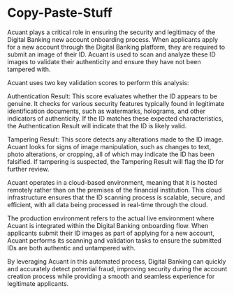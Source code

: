 # Copy-Paste-Stuff

Acuant plays a critical role in ensuring the security and legitimacy of the Digital Banking new account onboarding process. When applicants apply for a new account through the Digital Banking platform, they are required to submit an image of their ID. Acuant is used to scan and analyze these ID images to validate their authenticity and ensure they have not been tampered with.

Acuant uses two key validation scores to perform this analysis:

Authentication Result: This score evaluates whether the ID appears to be genuine. It checks for various security features typically found in legitimate identification documents, such as watermarks, holograms, and other indicators of authenticity. If the ID matches these expected characteristics, the Authentication Result will indicate that the ID is likely valid.

Tampering Result: This score detects any alterations made to the ID image. Acuant looks for signs of image manipulation, such as changes to text, photo alterations, or cropping, all of which may indicate the ID has been falsified. If tampering is suspected, the Tampering Result will flag the ID for further review.

Acuant operates in a cloud-based environment, meaning that it is hosted remotely rather than on the premises of the financial institution. This cloud infrastructure ensures that the ID scanning process is scalable, secure, and efficient, with all data being processed in real-time through the cloud.

The production environment refers to the actual live environment where Acuant is integrated within the Digital Banking onboarding flow. When applicants submit their ID images as part of applying for a new account, Acuant performs its scanning and validation tasks to ensure the submitted IDs are both authentic and untampered with.

By leveraging Acuant in this automated process, Digital Banking can quickly and accurately detect potential fraud, improving security during the account creation process while providing a smooth and seamless experience for legitimate applicants.



